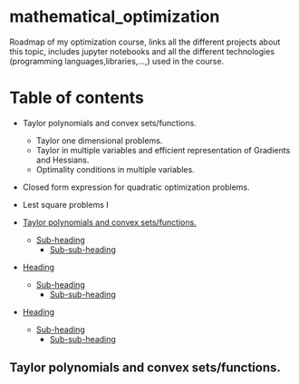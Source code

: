 # mathematical_optimization
Roadmap of my optimization course, links all the different projects about this topic, includes jupyter notebooks and all the different technologies (programming languages,libraries,...,) used in the course. 

# Table of contents
- Taylor polynomials and convex sets/functions.
  - Taylor one dimensional problems.
  - Taylor in multiple variables and efficient representation of Gradients and Hessians.
  - Optimality conditions in multiple variables.

- Closed form expression for quadratic optimization problems.
- Lest square problems I 

- [Taylor polynomials and convex sets/functions.](#heading)
  * [Sub-heading](#sub-heading)
    + [Sub-sub-heading](#sub-sub-heading)
- [Heading](#heading-1)
  * [Sub-heading](#sub-heading-1)
    + [Sub-sub-heading](#sub-sub-heading-1)
- [Heading](#heading-2)
  * [Sub-heading](#sub-heading-2)
    + [Sub-sub-heading](#sub-sub-heading-2)

## Taylor polynomials and convex sets/functions.
